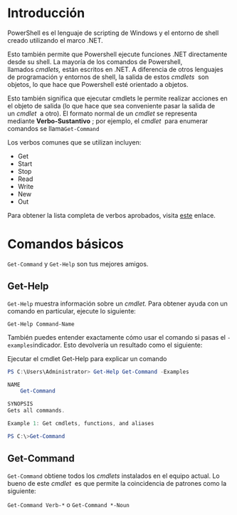 # Introducción

PowerShell es el lenguaje de scripting de Windows y el entorno de shell creado utilizando el marco .NET.

Esto también permite que Powershell ejecute funciones .NET directamente desde su shell. La mayoría de los comandos de Powershell, llamados _cmdlets,_ están escritos en .NET. A diferencia de otros lenguajes de programación y entornos de shell, la salida de estos _cmdlets_  son objetos, lo que hace que Powershell esté orientado a objetos.

Esto también significa que ejecutar cmdlets le permite realizar acciones en el objeto de salida (lo que hace que sea conveniente pasar la salida de un _cmdlet_  a otro). El formato normal de un _cmdlet_ se representa mediante **Verbo-Sustantivo** ; por ejemplo, el _cmdlet_  para enumerar comandos se llama`Get-Command`

Los verbos comunes que se utilizan incluyen:

- Get
- Start
- Stop 
- Read
- Write
- New
- Out

Para obtener la lista completa de verbos aprobados, visita [este](https://docs.microsoft.com/en-us/powershell/scripting/developer/cmdlet/approved-verbs-for-windows-powershell-commands?view=powershell-7) enlace.

# Comandos básicos

`Get-Command` y `Get-Help` son tus mejores amigos.
## Get-Help

`Get-Help` muestra información sobre un _cmdlet._ Para obtener ayuda con un comando en particular, ejecute lo siguiente:

`Get-Help Command-Name`

También puedes entender exactamente cómo usar el comando si pasas el `-examples`indicador. Esto devolvería un resultado como el siguiente: 

Ejecutar el cmdlet Get-Help para explicar un comando

```powershell
PS C:\Users\Administrator> Get-Help Get-Command -Examples

NAME
    Get-Command

SYNOPSIS
Gets all commands.

Example 1: Get cmdlets, functions, and aliases

PS C:\>Get-Command
```

## Get-Command

`Get-Command` obtiene todos los _cmdlets_ instalados en el equipo actual. Lo bueno de este _cmdlet_  es que permite la coincidencia de patrones como la siguiente:

`Get-Command Verb-*` o `Get-Command *-Noun`



















